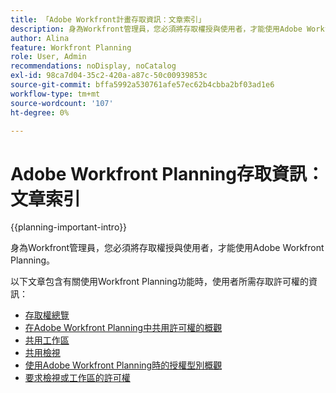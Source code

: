 ```yaml
---
title: 「Adobe Workfront計畫存取資訊：文章索引」
description: 身為Workfront管理員，您必須將存取權授與使用者，才能使用Adobe Workfront Planning。 以下文章包含有關使用Workfront Planning時使用者所需存取許可權的資訊。
author: Alina
feature: Workfront Planning
role: User, Admin
recommendations: noDisplay, noCatalog
exl-id: 98ca7d04-35c2-420a-a87c-50c00939853c
source-git-commit: bffa5992a530761afe57ec62b4cbba2bf03ad1e6
workflow-type: tm+mt
source-wordcount: '107'
ht-degree: 0%

---
```



# Adobe Workfront Planning存取資訊：文章索引

{{planning-important-intro}}

身為Workfront管理員，您必須將存取權授與使用者，才能使用Adobe Workfront Planning。

以下文章包含有關使用Workfront Planning功能時，使用者所需存取許可權的資訊：

* [存取權總覽](/help/quicksilver/planning/access/access-overview.md)
* [在Adobe Workfront Planning中共用許可權的概觀](/help/quicksilver/planning/access/sharing-permissions-overview.md)
* [共用工作區](/help/quicksilver/planning/access/share-workspaces.md)
* [共用檢視](/help/quicksilver/planning/access/share-views.md)
* [使用Adobe Workfront Planning時的授權型別概觀](/help/quicksilver/planning/access/license-type-overview.md)
* [要求檢視或工作區的許可權](/help/quicksilver/planning/access/request-permissions.md)


